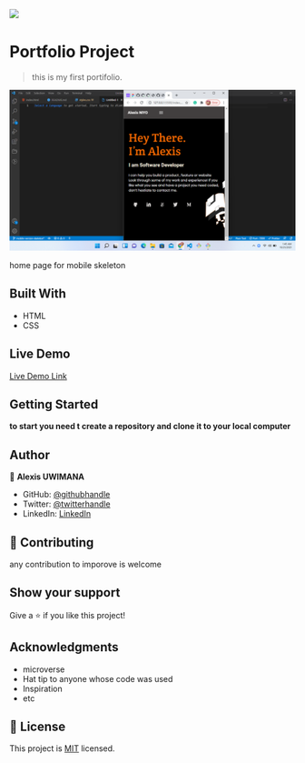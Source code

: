 ![](https://img.shields.io/badge/Microverse-blueviolet)

# Portfolio Project

> this is my first portifolio.

![screenshot](./images/screenshot/screenshot-mobile-version.png)

home page for mobile skeleton

## Built With

- HTML 
- CSS
## Live Demo

[Live Demo Link](https://alexisuwimana.github.io/Portfolio/)


## Getting Started

**to start you need t create a repository and clone it to your local computer**


## Author

👤 **Alexis UWIMANA**

- GitHub: [@githubhandle](https://github.com/alexisuwimana)
- Twitter: [@twitterhandle](https://twitter.com/alexisuwimana)
- LinkedIn: [LinkedIn](https://www.linkedin.com/in/alexis-uwimana-38381148/)



## 🤝 Contributing

any contribution to imporove is welcome

## Show your support

Give a ⭐️ if you like this project!

## Acknowledgments

- microverse
- Hat tip to anyone whose code was used
- Inspiration
- etc

## 📝 License

This project is [MIT](./MIT.md) licensed.
